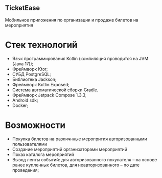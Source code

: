 ## TicketEase 
Мобильное приложения по организации и продаже билетов на мероприятия
# Стек технологий 
* Язык программирования Kotlin (компиляция проводится на JVM (Java 17));
* Фреймворк Ktor;
* СУБД PostgreSQL;
* Библиотека Jackson;
* Фреймворк Kotlin Exposed;
* Система автоматической сборки Gradle.
* Фреймворк Jetpack Compose 1.3.3; 
* Android sdk;
* Docker;
# Возможности
* Покупка билетов на различнные меропрития авторизованными пользователями
* Создание мероприятий организаторами мероприятий
* Показ каталога мероприятий
* Вывод ленты событий: для авторизованного покупателя – на основе ранее купленных билетов, для неавторизованного – по дате проведения;



